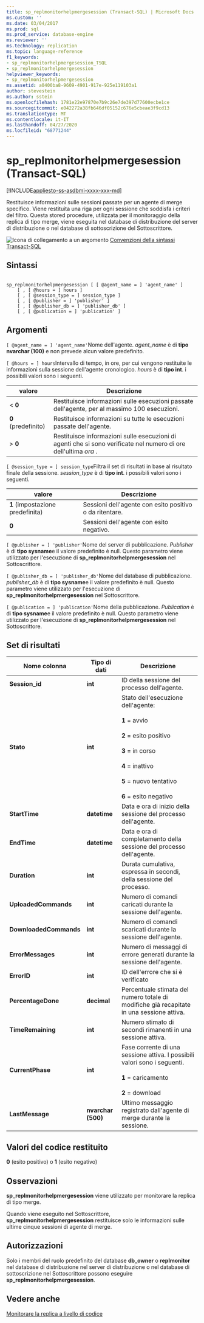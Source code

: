 ```yaml
---
title: sp_replmonitorhelpmergesession (Transact-SQL) | Microsoft Docs
ms.custom: ''
ms.date: 03/04/2017
ms.prod: sql
ms.prod_service: database-engine
ms.reviewer: ''
ms.technology: replication
ms.topic: language-reference
f1_keywords:
- sp_replmonitorhelpmergesession_TSQL
- sp_replmonitorhelpmergesession
helpviewer_keywords:
- sp_replmonitorhelpmergesession
ms.assetid: a0400ba8-9609-4901-917e-925e119103a1
author: stevestein
ms.author: sstein
ms.openlocfilehash: 1781e22e97870e7b9c26e7de397d77600ecbe1ce
ms.sourcegitcommit: e042272a38fb646df05152c676e5cbeae3f9cd13
ms.translationtype: MT
ms.contentlocale: it-IT
ms.lasthandoff: 04/27/2020
ms.locfileid: "68771244"
---
```

# <a name="sp_replmonitorhelpmergesession-transact-sql"></a>sp_replmonitorhelpmergesession (Transact-SQL)
[!INCLUDE[appliesto-ss-asdbmi-xxxx-xxx-md](../../includes/appliesto-ss-asdbmi-xxxx-xxx-md.md)]

  Restituisce informazioni sulle sessioni passate per un agente di merge specifico. Viene restituita una riga per ogni sessione che soddisfa i criteri del filtro. Questa stored procedure, utilizzata per il monitoraggio della replica di tipo merge, viene eseguita nel database di distribuzione del server di distribuzione o nel database di sottoscrizione del Sottoscrittore.  
  
 ![Icona di collegamento a un argomento](../../database-engine/configure-windows/media/topic-link.gif "Icona di collegamento a un argomento") [Convenzioni della sintassi Transact-SQL](../../t-sql/language-elements/transact-sql-syntax-conventions-transact-sql.md)  
  
## <a name="syntax"></a>Sintassi  
  
```  
  
sp_replmonitorhelpmergesession [ [ @agent_name = ] 'agent_name' ]  
    [ , [ @hours = ] hours ]  
    [ , [ @session_type = ] session_type ]  
    [ , [ @publisher = ] 'publisher' ]  
    [ , [ @publisher_db = ] 'publisher_db' ]  
    [ , [ @publication = ] 'publication' ]   
```  
  
## <a name="arguments"></a>Argomenti  
`[ @agent_name = ] 'agent_name'`Nome dell'agente. *agent_name* è di **tipo nvarchar (100)** e non prevede alcun valore predefinito.  
  
`[ @hours = ] hours`Intervallo di tempo, in ore, per cui vengono restituite le informazioni sulla sessione dell'agente cronologico. *hours* è di **tipo int**. i possibili valori sono i seguenti.  
  
|valore|Descrizione|  
|-----------|-----------------|  
|< **0**|Restituisce informazioni sulle esecuzioni passate dell'agente, per al massimo 100 esecuzioni.|  
|**0** (predefinito)|Restituisce informazioni su tutte le esecuzioni passate dell'agente.|  
|> **0**|Restituisce informazioni sulle esecuzioni di agenti che si sono verificate nel numero di ore dell'ultima *ora* .|  
  
`[ @session_type = ] session_type`Filtra il set di risultati in base al risultato finale della sessione. *session_type* è di **tipo int**. i possibili valori sono i seguenti.  
  
|valore|Descrizione|  
|-----------|-----------------|  
|**1** (impostazione predefinita)|Sessioni dell'agente con esito positivo o da ritentare.|  
|**0**|Sessioni dell'agente con esito negativo.|  
  
`[ @publisher = ] 'publisher'`Nome del server di pubblicazione. *Publisher* è di **tipo sysname**e il valore predefinito è null. Questo parametro viene utilizzato per l'esecuzione di **sp_replmonitorhelpmergesession** nel Sottoscrittore.  
  
`[ @publisher_db = ] 'publisher_db'`Nome del database di pubblicazione. *publisher_db* è di **tipo sysname**e il valore predefinito è null. Questo parametro viene utilizzato per l'esecuzione di **sp_replmonitorhelpmergesession** nel Sottoscrittore.  
  
`[ @publication = ] 'publication'`Nome della pubblicazione. *Publication* è di **tipo sysname**e il valore predefinito è null. Questo parametro viene utilizzato per l'esecuzione di **sp_replmonitorhelpmergesession** nel Sottoscrittore.  
  
## <a name="result-sets"></a>Set di risultati  
  
|Nome colonna|Tipo di dati|Descrizione|  
|-----------------|---------------|-----------------|  
|**Session_id**|**int**|ID della sessione del processo dell'agente.|  
|**Stato**|**int**|Stato dell'esecuzione dell'agente:<br /><br /> **1** = avvio<br /><br /> **2** = esito positivo<br /><br /> **3** = in corso<br /><br /> **4** = inattivo<br /><br /> **5** = nuovo tentativo<br /><br /> **6** = esito negativo|  
|**StartTime**|**datetime**|Data e ora di inizio della sessione del processo dell'agente.|  
|**EndTime**|**datetime**|Data e ora di completamento della sessione del processo dell'agente.|  
|**Duration**|**int**|Durata cumulativa, espressa in secondi, della sessione del processo.|  
|**UploadedCommands**|**int**|Numero di comandi caricati durante la sessione dell'agente.|  
|**DownloadedCommands**|**int**|Numero di comandi scaricati durante la sessione dell'agente.|  
|**ErrorMessages**|**int**|Numero di messaggi di errore generati durante la sessione dell'agente.|  
|**ErrorID**|**int**|ID dell'errore che si è verificato|  
|**PercentageDone**|**decimal**|Percentuale stimata del numero totale di modifiche già recapitate in una sessione attiva.|  
|**TimeRemaining**|**int**|Numero stimato di secondi rimanenti in una sessione attiva.|  
|**CurrentPhase**|**int**|Fase corrente di una sessione attiva. I possibili valori sono i seguenti.<br /><br /> **1** = caricamento<br /><br /> **2** = download|  
|**LastMessage**|**nvarchar (500)**|Ultimo messaggio registrato dall'agente di merge durante la sessione.|  
  
## <a name="return-code-values"></a>Valori del codice restituito  
 **0** (esito positivo) o **1** (esito negativo)  
  
## <a name="remarks"></a>Osservazioni  
 **sp_replmonitorhelpmergesession** viene utilizzato per monitorare la replica di tipo merge.  
  
 Quando viene eseguito nel Sottoscrittore, **sp_replmonitorhelpmergesession** restituisce solo le informazioni sulle ultime cinque sessioni di agente di merge.  
  
## <a name="permissions"></a>Autorizzazioni  
 Solo i membri del ruolo predefinito del database **db_owner** o **replmonitor** nel database di distribuzione nel server di distribuzione o nel database di sottoscrizione nel Sottoscrittore possono eseguire **sp_replmonitorhelpmergesession**.  
  
## <a name="see-also"></a>Vedere anche  
 [Monitorare la replica a livello di codice](../../relational-databases/replication/monitor/programmatically-monitor-replication.md)  
  
  
